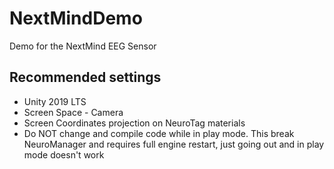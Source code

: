 # NextMindDemo
Demo for the NextMind EEG Sensor


## Recommended settings
- Unity 2019 LTS
- Screen Space - Camera
- Screen Coordinates projection on NeuroTag materials
- Do NOT change and compile code while in play mode. This break NeuroManager and requires full engine restart, just going out and in play mode doesn't work
